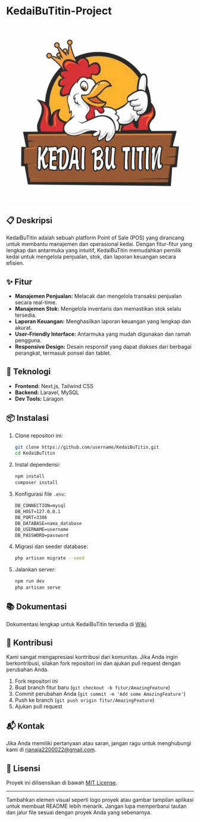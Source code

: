 # KedaiBuTitin-Project

![KedaiBuTitin Logo](/Logo.jfif)

## 📋 Deskripsi

KedaiBuTitin adalah sebuah platform Point of Sale (POS) yang dirancang untuk membantu manajemen dan operasional kedai. Dengan fitur-fitur yang lengkap dan antarmuka yang intuitif, KedaiBuTitin memudahkan pemilik kedai untuk mengelola penjualan, stok, dan laporan keuangan secara efisien.

## ✨ Fitur

- **Manajemen Penjualan:** Melacak dan mengelola transaksi penjualan secara real-time.
- **Manajemen Stok:** Mengelola inventaris dan memastikan stok selalu tersedia.
- **Laporan Keuangan:** Menghasilkan laporan keuangan yang lengkap dan akurat.
- **User-Friendly Interface:** Antarmuka yang mudah digunakan dan ramah pengguna.
- **Responsive Design:** Desain responsif yang dapat diakses dari berbagai perangkat, termasuk ponsel dan tablet.

## 🚀 Teknologi

- **Frontend:** Next.js, Tailwind CSS
- **Backend:** Laravel, MySQL
- **Dev Tools:** Laragon

## 📦 Instalasi

1. Clone repositori ini:
    ```bash
    git clone https://github.com/username/KedaiBuTitin.git
    cd KedaiBuTitin
    ```
2. Instal dependensi:
    ```bash
    npm install
    composer install
    ```
3. Konfigurasi file `.env`:
    ```env
    DB_CONNECTION=mysql
    DB_HOST=127.0.0.1
    DB_PORT=3306
    DB_DATABASE=nama_database
    DB_USERNAME=username
    DB_PASSWORD=password
    ```
4. Migrasi dan seeder database:
    ```bash
    php artisan migrate --seed
    ```
5. Jalankan server:
    ```bash
    npm run dev
    php artisan serve
    ```

## 📚 Dokumentasi

Dokumentasi lengkap untuk KedaiBuTitin tersedia di [Wiki](https://github.com/username/KedaiBuTitin/wiki).

## 🤝 Kontribusi

Kami sangat mengapresiasi kontribusi dari komunitas. Jika Anda ingin berkontribusi, silakan fork repositori ini dan ajukan pull request dengan perubahan Anda.

1. Fork repositori ini
2. Buat branch fitur baru (`git checkout -b fitur/AmazingFeature`)
3. Commit perubahan Anda (`git commit -m 'Add some AmazingFeature'`)
4. Push ke branch (`git push origin fitur/AmazingFeature`)
5. Ajukan pull request

## 📬 Kontak

Jika Anda memiliki pertanyaan atau saran, jangan ragu untuk menghubungi kami di [rianaja2200022@gmail.com](mailto:rianaja2200022@gmail.com).

## 📜 Lisensi

Proyek ini dilisensikan di bawah [MIT License](LICENSE).

---

Tambahkan elemen visual seperti logo proyek atau gambar tampilan aplikasi untuk membuat README lebih menarik. Jangan lupa memperbarui tautan dan jalur file sesuai dengan proyek Anda yang sebenarnya.
